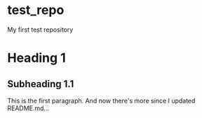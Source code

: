 test_repo
=========

My first test repository

# Heading 1

## Subheading 1.1

This is the first paragraph. And now there's more since I updated README.md...
